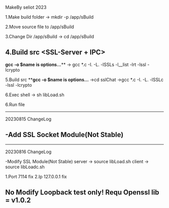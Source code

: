 MakeBy seliot 2023

1.Make build folder 
-> mkdir -p /app/sBuild

2.Move source file to /app/sBuild

3.Change Dir /app/sBuild
-> cd /app/sBuild

4.Build src <SSL-Server + IPC>
------------------------------------------
****gcc -o $name is options...******
-> gcc *.c -I. -L. -lSSLs -l__list -lrt -lssl -lcrypto

5.Build src <SSL-Client>
********gcc -o $name is options...******
->cd sslChat
->gcc *.c -I. -L. -lSSLc -lssl -lcrypto

6.Exec shell
-> sh libLoad.sh

6.Run file

------------------------------------------
20230815
ChangeLog

-Add SSL Socket Module(Not Stable)
------------------------------------------
------------------------------------------
20230816
ChangeLog

-Modify SSL Module(Not Stable)
server -> source libLoad.sh
client -> source libLoadc.sh

<Descriptions>
1.Port 7114 fix
2.Ip 127.0.0.1 fix

No Modify 
Loopback test only!
Requ Openssl lib =  v1.0.2
------------------------------------------






